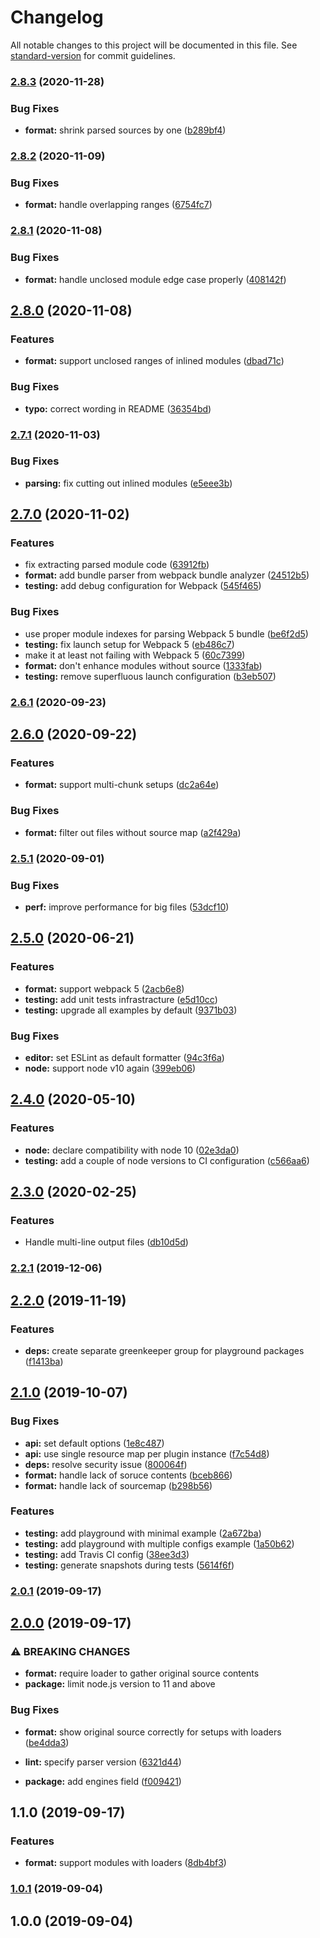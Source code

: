 # Changelog

All notable changes to this project will be documented in this file. See [standard-version](https://github.com/conventional-changelog/standard-version) for commit guidelines.

### [2.8.3](https://github.com/erykpiast/webpack-enhanced-stats-plugin/compare/v2.8.2...v2.8.3) (2020-11-28)


### Bug Fixes

* **format:** shrink parsed sources by one ([b289bf4](https://github.com/erykpiast/webpack-enhanced-stats-plugin/commit/b289bf463734ab2838ef6df030ef323f8a017901))

### [2.8.2](https://github.com/erykpiast/webpack-enhanced-stats-plugin/compare/v2.8.1...v2.8.2) (2020-11-09)


### Bug Fixes

* **format:** handle overlapping ranges ([6754fc7](https://github.com/erykpiast/webpack-enhanced-stats-plugin/commit/6754fc791963ad3c6da2b9aa68d156ae84232486))

### [2.8.1](https://github.com/erykpiast/webpack-enhanced-stats-plugin/compare/v2.8.0...v2.8.1) (2020-11-08)


### Bug Fixes

* **format:** handle unclosed module edge case properly ([408142f](https://github.com/erykpiast/webpack-enhanced-stats-plugin/commit/408142fb5222e8649d2ce752d5205171e37f77b1))

## [2.8.0](https://github.com/erykpiast/webpack-enhanced-stats-plugin/compare/v2.7.1...v2.8.0) (2020-11-08)


### Features

* **format:** support unclosed ranges of inlined modules ([dbad71c](https://github.com/erykpiast/webpack-enhanced-stats-plugin/commit/dbad71c13de508cce561ba0b628da39fb4b365e1))


### Bug Fixes

* **typo:** correct wording in README ([36354bd](https://github.com/erykpiast/webpack-enhanced-stats-plugin/commit/36354bd2da6d539ba8220cfffedd71fa8cfe7b65))

### [2.7.1](https://github.com/erykpiast/webpack-enhanced-stats-plugin/compare/v2.7.0...v2.7.1) (2020-11-03)


### Bug Fixes

* **parsing:** fix cutting out inlined modules ([e5eee3b](https://github.com/erykpiast/webpack-enhanced-stats-plugin/commit/e5eee3b3298ae0fe527f537bc7bfee0197f025d7))

## [2.7.0](https://github.com/erykpiast/webpack-enhanced-stats-plugin/compare/v2.6.1...v2.7.0) (2020-11-02)


### Features

* fix extracting parsed module code ([63912fb](https://github.com/erykpiast/webpack-enhanced-stats-plugin/commit/63912fb953bd90cf2374ba6c80df8af226e44ced))
* **format:** add bundle parser from webpack bundle analyzer ([24512b5](https://github.com/erykpiast/webpack-enhanced-stats-plugin/commit/24512b57a21076fa76d94dea687241619b6cdb4a))
* **testing:** add debug configuration for Webpack ([545f465](https://github.com/erykpiast/webpack-enhanced-stats-plugin/commit/545f46534d818cfd59375c2b6a32900f38b59b3f))


### Bug Fixes

* use proper module indexes for parsing Webpack 5 bundle ([be6f2d5](https://github.com/erykpiast/webpack-enhanced-stats-plugin/commit/be6f2d5bb812c5c0fe2d10f8b24b3cf85e5746f8))
* **testing:** fix launch setup for Webpack 5 ([eb486c7](https://github.com/erykpiast/webpack-enhanced-stats-plugin/commit/eb486c7fd9536675c61de5bd4fa1a68fffe6d3a9))
* make it at least not failing with Webpack 5 ([60c7399](https://github.com/erykpiast/webpack-enhanced-stats-plugin/commit/60c7399a4011d8b23b42c471fae3a771ca599407))
* **format:** don't enhance modules without source ([1333fab](https://github.com/erykpiast/webpack-enhanced-stats-plugin/commit/1333fab815c13a5c2f28ba1e2627d29a1e0732d7))
* **testing:** remove superfluous launch configuration ([b3eb507](https://github.com/erykpiast/webpack-enhanced-stats-plugin/commit/b3eb507e7f12a6d780d965b4f8d688939bbe966e))

### [2.6.1](https://github.com/erykpiast/webpack-enhanced-stats-plugin/compare/v2.6.0...v2.6.1) (2020-09-23)

## [2.6.0](https://github.com/erykpiast/webpack-enhanced-stats-plugin/compare/v2.5.1...v2.6.0) (2020-09-22)


### Features

* **format:** support multi-chunk setups ([dc2a64e](https://github.com/erykpiast/webpack-enhanced-stats-plugin/commit/dc2a64ef127458d56e13b2fae754c2a6c7d0f546))


### Bug Fixes

* **format:** filter out files without source map ([a2f429a](https://github.com/erykpiast/webpack-enhanced-stats-plugin/commit/a2f429a2fc9199ec6005930719c42a16c041076c))

### [2.5.1](https://github.com/erykpiast/webpack-enhanced-stats-plugin/compare/v2.5.0...v2.5.1) (2020-09-01)


### Bug Fixes

* **perf:** improve performance for big files ([53dcf10](https://github.com/erykpiast/webpack-enhanced-stats-plugin/commit/53dcf10ba1bd475d59766ae1d27242586cbe4349))

## [2.5.0](https://github.com/erykpiast/webpack-enhanced-stats-plugin/compare/v2.4.0...v2.5.0) (2020-06-21)


### Features

* **format:** support webpack 5 ([2acb6e8](https://github.com/erykpiast/webpack-enhanced-stats-plugin/commit/2acb6e8160312b4f684353d8708a3734569dec4f))
* **testing:** add unit tests infrastracture ([e5d10cc](https://github.com/erykpiast/webpack-enhanced-stats-plugin/commit/e5d10ccb580010e3ae7f5eec416ee952e1c884d5))
* **testing:** upgrade all examples by default ([9371b03](https://github.com/erykpiast/webpack-enhanced-stats-plugin/commit/9371b034c27baee5ddfcecf86d23c5c0d64ea4e2))


### Bug Fixes

* **editor:** set ESLint as default formatter ([94c3f6a](https://github.com/erykpiast/webpack-enhanced-stats-plugin/commit/94c3f6abbf392c357f093fe724b1e155d2701480))
* **node:** support node v10 again ([399eb06](https://github.com/erykpiast/webpack-enhanced-stats-plugin/commit/399eb069a82ae3bfe644e992b1057ce2a8a7445e))

## [2.4.0](https://github.com/erykpiast/webpack-enhanced-stats-plugin/compare/v2.3.0...v2.4.0) (2020-05-10)


### Features

* **node:** declare compatibility with node 10 ([02e3da0](https://github.com/erykpiast/webpack-enhanced-stats-plugin/commit/02e3da076f4ae1ebb07fc85c73575b3613881ee8))
* **testing:** add a couple of node versions to CI configuration ([c566aa6](https://github.com/erykpiast/webpack-enhanced-stats-plugin/commit/c566aa656d3ca07008ebefdf51135b63e8884341))

## [2.3.0](https://github.com/erykpiast/webpack-enhanced-stats-plugin/compare/v2.2.1...v2.3.0) (2020-02-25)


### Features

* Handle multi-line output files ([db10d5d](https://github.com/erykpiast/webpack-enhanced-stats-plugin/commit/db10d5d0934cb395b8db94a8f71643cfd2e89b07))

### [2.2.1](https://github.com/erykpiast/webpack-enhanced-stats-plugin/compare/v2.2.0...v2.2.1) (2019-12-06)

## [2.2.0](https://github.com/erykpiast/webpack-enhanced-stats-plugin/compare/v2.1.0...v2.2.0) (2019-11-19)


### Features

* **deps:** create separate greenkeeper group for playground packages ([f1413ba](https://github.com/erykpiast/webpack-enhanced-stats-plugin/commit/f1413ba))

## [2.1.0](https://github.com/erykpiast/webpack-enhanced-stats-plugin/compare/v2.0.1...v2.1.0) (2019-10-07)


### Bug Fixes

* **api:** set default options ([1e8c487](https://github.com/erykpiast/webpack-enhanced-stats-plugin/commit/1e8c487))
* **api:** use single resource map per plugin instance ([f7c54d8](https://github.com/erykpiast/webpack-enhanced-stats-plugin/commit/f7c54d8))
* **deps:** resolve security issue ([800064f](https://github.com/erykpiast/webpack-enhanced-stats-plugin/commit/800064f))
* **format:** handle lack of soruce contents ([bceb866](https://github.com/erykpiast/webpack-enhanced-stats-plugin/commit/bceb866))
* **format:** handle lack of sourcemap ([b298b56](https://github.com/erykpiast/webpack-enhanced-stats-plugin/commit/b298b56))


### Features

* **testing:** add playground with minimal example ([2a672ba](https://github.com/erykpiast/webpack-enhanced-stats-plugin/commit/2a672ba))
* **testing:** add playground with multiple configs example ([1a50b62](https://github.com/erykpiast/webpack-enhanced-stats-plugin/commit/1a50b62))
* **testing:** add Travis CI config ([38ee3d3](https://github.com/erykpiast/webpack-enhanced-stats-plugin/commit/38ee3d3))
* **testing:** generate snapshots during tests ([5614f6f](https://github.com/erykpiast/webpack-enhanced-stats-plugin/commit/5614f6f))

### [2.0.1](https://github.com/erykpiast/webpack-enhanced-stats-plugin/compare/v2.0.0...v2.0.1) (2019-09-17)

## [2.0.0](https://github.com/erykpiast/webpack-enhanced-stats-plugin/compare/v1.1.0...v2.0.0) (2019-09-17)


### ⚠ BREAKING CHANGES

* **format:** require loader to gather original source contents
* **package:** limit node.js version to 11 and above

### Bug Fixes

* **format:** show original source correctly for setups with loaders ([be4dda3](https://github.com/erykpiast/webpack-enhanced-stats-plugin/commit/be4dda3))
* **lint:** specify parser version ([6321d44](https://github.com/erykpiast/webpack-enhanced-stats-plugin/commit/6321d44))


* **package:** add engines field ([f009421](https://github.com/erykpiast/webpack-enhanced-stats-plugin/commit/f009421))

## 1.1.0 (2019-09-17)


### Features

* **format:** support modules with loaders ([8db4bf3](https://github.com/erykpiast/webpack-enhanced-stats-plugin/commit/8db4bf3))

### [1.0.1](https://github.com/erykpiast/webpack-enhanced-stats-plugin/compare/v1.0.0...v1.0.1) (2019-09-04)

## 1.0.0 (2019-09-04)
